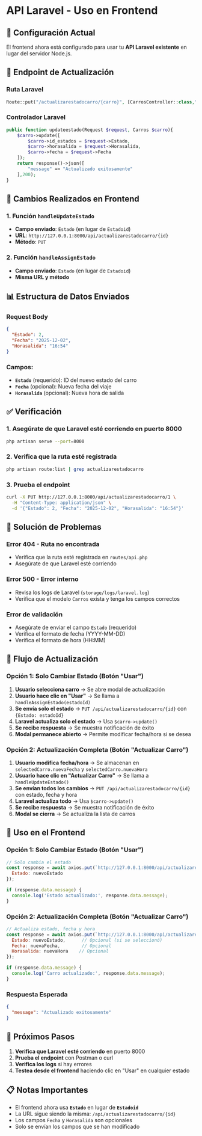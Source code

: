 # API Laravel - Uso en Frontend

## 🚀 Configuración Actual

El frontend ahora está configurado para usar tu **API Laravel existente** en lugar del servidor Node.js.

## 📝 Endpoint de Actualización

### Ruta Laravel
```php
Route::put("/actualizarestadocarro/{carro}", [CarrosController::class,"UpdateEstado"]);
```

### Controlador Laravel
```php
public function updateestado(Request $request, Carros $carro){
    $carro->update([
        $carro->id_estados = $request->Estado,
        $carro->horasalida = $request->Horasalida,
        $carro->fecha = $request->Fecha
    ]);
    return response()->json([
        "message" => "Actualizado exitosamente"
    ],200);
}
```

## 🔧 Cambios Realizados en Frontend

### 1. Función `handleUpdateEstado`
- **Campo enviado**: `Estado` (en lugar de `Estadoid`)
- **URL**: `http://127.0.0.1:8000/api/actualizarestadocarro/{id}`
- **Método**: `PUT`

### 2. Función `handleAssignEstado`
- **Campo enviado**: `Estado` (en lugar de `Estadoid`)
- **Misma URL y método**

## 📊 Estructura de Datos Enviados

### Request Body
```json
{
  "Estado": 2,
  "Fecha": "2025-12-02",
  "Horasalida": "16:54"
}
```

### Campos:
- **`Estado`** (requerido): ID del nuevo estado del carro
- **`Fecha`** (opcional): Nueva fecha del viaje
- **`Horasalida`** (opcional): Nueva hora de salida

## ✅ Verificación

### 1. Asegúrate de que Laravel esté corriendo en puerto 8000
```bash
php artisan serve --port=8000
```

### 2. Verifica que la ruta esté registrada
```bash
php artisan route:list | grep actualizarestadocarro
```

### 3. Prueba el endpoint
```bash
curl -X PUT http://127.0.0.1:8000/api/actualizarestadocarro/1 \
  -H "Content-Type: application/json" \
  -d '{"Estado": 2, "Fecha": "2025-12-02", "Horasalida": "16:54"}'
```

## 🐛 Solución de Problemas

### Error 404 - Ruta no encontrada
- Verifica que la ruta esté registrada en `routes/api.php`
- Asegúrate de que Laravel esté corriendo

### Error 500 - Error interno
- Revisa los logs de Laravel (`storage/logs/laravel.log`)
- Verifica que el modelo `Carros` exista y tenga los campos correctos

### Error de validación
- Asegúrate de enviar el campo `Estado` (requerido)
- Verifica el formato de fecha (YYYY-MM-DD)
- Verifica el formato de hora (HH:MM)

## 🔄 Flujo de Actualización

### **Opción 1: Solo Cambiar Estado (Botón "Usar")**
1. **Usuario selecciona carro** → Se abre modal de actualización
2. **Usuario hace clic en "Usar"** → Se llama a `handleAssignEstado(estadoId)`
3. **Se envía solo el estado** → `PUT /api/actualizarestadocarro/{id}` con `{Estado: estadoId}`
4. **Laravel actualiza solo el estado** → Usa `$carro->update()`
5. **Se recibe respuesta** → Se muestra notificación de éxito
6. **Modal permanece abierto** → Permite modificar fecha/hora si se desea

### **Opción 2: Actualización Completa (Botón "Actualizar Carro")**
1. **Usuario modifica fecha/hora** → Se almacenan en `selectedCarro.nuevaFecha` y `selectedCarro.nuevaHora`
2. **Usuario hace clic en "Actualizar Carro"** → Se llama a `handleUpdateEstado()`
3. **Se envían todos los cambios** → `PUT /api/actualizarestadocarro/{id}` con estado, fecha y hora
4. **Laravel actualiza todo** → Usa `$carro->update()`
5. **Se recibe respuesta** → Se muestra notificación de éxito
6. **Modal se cierra** → Se actualiza la lista de carros

## 📱 Uso en el Frontend

### **Opción 1: Solo Cambiar Estado (Botón "Usar")**

```javascript
// Solo cambia el estado
const response = await axios.put(`http://127.0.0.1:8000/api/actualizarestadocarro/${carroId}`, {
  Estado: nuevoEstado
});

if (response.data.message) {
  console.log('Estado actualizado:', response.data.message);
}
```

### **Opción 2: Actualización Completa (Botón "Actualizar Carro")**

```javascript
// Actualiza estado, fecha y hora
const response = await axios.put(`http://127.0.0.1:8000/api/actualizarestadocarro/${carroId}`, {
  Estado: nuevoEstado,      // Opcional (si se seleccionó)
  Fecha: nuevaFecha,        // Opcional
  Horasalida: nuevaHora    // Opcional
});

if (response.data.message) {
  console.log('Carro actualizado:', response.data.message);
}
```

### Respuesta Esperada
```json
{
  "message": "Actualizado exitosamente"
}
```

## 🎯 Próximos Pasos

1. **Verifica que Laravel esté corriendo** en puerto 8000
2. **Prueba el endpoint** con Postman o curl
3. **Verifica los logs** si hay errores
4. **Testea desde el frontend** haciendo clic en "Usar" en cualquier estado

## 📋 Notas Importantes

- El frontend ahora usa **`Estado`** en lugar de **`Estadoid`**
- La URL sigue siendo la misma: `/api/actualizarestadocarro/{id}`
- Los campos `Fecha` y `Horasalida` son opcionales
- Solo se envían los campos que se han modificado
